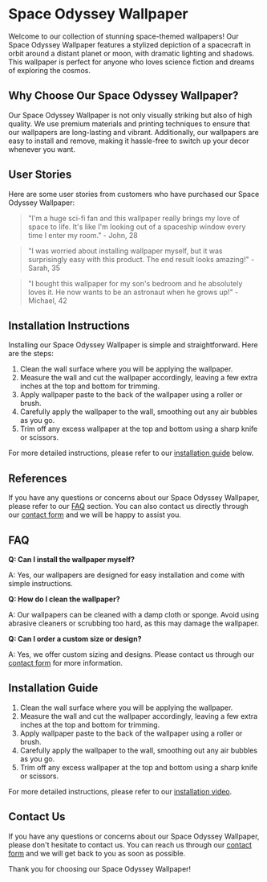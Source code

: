 <!--
Write me content for website with wallpaper which alt text is:

"A stylized depiction of a spacecraft in orbit around a distant planet or moon, with dramatic lighting and shadows."

The name/title of the page should not be 1:1 copy of the alt text but rather a real content of the website which is using this wallpaper.

- Use markdown format 
- Start with the heading
- The content should look like a real website 
- Include real sections like references, contact, user stories, etc. use things relevant to the page purpose.
- Feel free to use structure like headings, bullets, numbering, blockquotes, paragraphs, horizontal lines, etc.
- You can use formatting like bold or _italic_
- You can include UTF-8 emojis
- Links should be only #hash anchors (and you can refer to the document itself)
- Do not include images
-->

<!--font:Poppins-->

# Space Odyssey Wallpaper

Welcome to our collection of stunning space-themed wallpapers! Our Space Odyssey Wallpaper features a stylized depiction of a spacecraft in orbit around a distant planet or moon, with dramatic lighting and shadows. This wallpaper is perfect for anyone who loves science fiction and dreams of exploring the cosmos.

## Why Choose Our Space Odyssey Wallpaper?

Our Space Odyssey Wallpaper is not only visually striking but also of high quality. We use premium materials and printing techniques to ensure that our wallpapers are long-lasting and vibrant. Additionally, our wallpapers are easy to install and remove, making it hassle-free to switch up your decor whenever you want.

## User Stories

Here are some user stories from customers who have purchased our Space Odyssey Wallpaper:

> "I'm a huge sci-fi fan and this wallpaper really brings my love of space to life. It's like I'm looking out of a spaceship window every time I enter my room." - John, 28

> "I was worried about installing wallpaper myself, but it was surprisingly easy with this product. The end result looks amazing!" - Sarah, 35

> "I bought this wallpaper for my son's bedroom and he absolutely loves it. He now wants to be an astronaut when he grows up!" - Michael, 42

## Installation Instructions

Installing our Space Odyssey Wallpaper is simple and straightforward. Here are the steps:

1. Clean the wall surface where you will be applying the wallpaper.
2. Measure the wall and cut the wallpaper accordingly, leaving a few extra inches at the top and bottom for trimming.
3. Apply wallpaper paste to the back of the wallpaper using a roller or brush.
4. Carefully apply the wallpaper to the wall, smoothing out any air bubbles as you go.
5. Trim off any excess wallpaper at the top and bottom using a sharp knife or scissors.

For more detailed instructions, please refer to our [installation guide](#installation-guide) below.

## References

If you have any questions or concerns about our Space Odyssey Wallpaper, please refer to our [FAQ](#faq) section. You can also contact us directly through our [contact form](#contact-form) and we will be happy to assist you.

## FAQ

**Q: Can I install the wallpaper myself?**

A: Yes, our wallpapers are designed for easy installation and come with simple instructions.

**Q: How do I clean the wallpaper?**

A: Our wallpapers can be cleaned with a damp cloth or sponge. Avoid using abrasive cleaners or scrubbing too hard, as this may damage the wallpaper.

**Q: Can I order a custom size or design?**

A: Yes, we offer custom sizing and designs. Please contact us through our [contact form](#contact-form) for more information.

## Installation Guide

1. Clean the wall surface where you will be applying the wallpaper.
2. Measure the wall and cut the wallpaper accordingly, leaving a few extra inches at the top and bottom for trimming.
3. Apply wallpaper paste to the back of the wallpaper using a roller or brush.
4. Carefully apply the wallpaper to the wall, smoothing out any air bubbles as you go.
5. Trim off any excess wallpaper at the top and bottom using a sharp knife or scissors.

For more detailed instructions, please refer to our [installation video](#installation-video).

## Contact Us

If you have any questions or concerns about our Space Odyssey Wallpaper, please don't hesitate to contact us. You can reach us through our [contact form](#contact-form) and we will get back to you as soon as possible.

Thank you for choosing our Space Odyssey Wallpaper!
